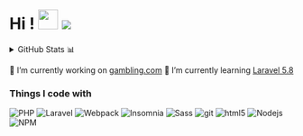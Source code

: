 # Hi ! <img src="https://raw.githubusercontent.com/MartinHeinz/MartinHeinz/master/wave.gif" width="35px"> ![](https://komarev.com/ghpvc/?username=StephOC&color=a62a23)

<details>
  - <summary>GitHub Stats 📊</summary>
  <img src = "https://github-readme-stats.vercel.app/api?username=StephOC&show_icons=true&theme=radical&line_height=27">
</details>

🔭 I’m currently working on [gambling.com](https://www.gambling.com/ "gambling.com") 🌱 I’m currently learning [Laravel 5.8](https://laravel.com/) 

<h3>Things I code with</h3>
<p>
  <img alt="PHP" src="https://img.shields.io/badge/php-%5E7.1.3-blue" />
  <img alt="Laravel" src="https://img.shields.io/badge/Laravel-5.8-%23ff2d20" />
  <img alt="Webpack" src="https://img.shields.io/badge/-Webpack-8DD6F9?style=flat-square&logo=webpack&logoColor=white" /> 
  <img alt="Insomnia" src="https://img.shields.io/badge/-Insomnia-5849BE?style=flat-square&logo=insomnia&logoColor=white" />
  <img alt="Sass" src="https://img.shields.io/badge/-Sass-CC6699?style=flat-square&logo=sass&logoColor=white" />
  <img alt="git" src="https://img.shields.io/badge/-Git-F05032?style=flat-square&logo=git&logoColor=white" />
  <img alt="html5" src="https://img.shields.io/badge/-HTML5-E34F26?style=flat-square&logo=html5&logoColor=white" />
  <img alt="Nodejs" src="https://img.shields.io/badge/-Nodejs-43853d?style=flat-square&logo=Node.js&logoColor=white" />
  <img alt="NPM" src="https://img.shields.io/npm/v/npm.svg?style=flat" />
</p>
